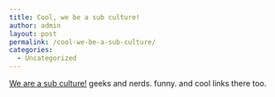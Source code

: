 ```yaml
---
title: Cool, we be a sub culture!
author: admin
layout: post
permalink: /cool-we-be-a-sub-culture/
categories:
  - Uncategorized
---
```

[We are a sub culture!][1] geeks and nerds. funny. and cool links there too.

 [1]: http://www.the-hairy-one.com/cgi-bin/pod.pl/Society/Subcultures/Geeks_and_Nerds/